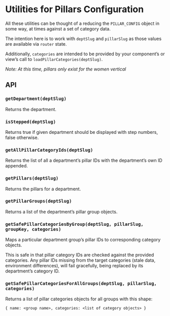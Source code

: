 # Utilities for Pillars Configuration

All these utilities can be thought of a reducing the `PILLAR_CONFIG` object in some way, at times against a set of category data.

The intention here is to work with `deptSlug` and `pillarSlug` as those values are available via `router` state.

Additionally, `categories` are intended to be provided by your component’s or view’s call to `loadPillarCategories(deptSlug)`.

*Note: At this time, pillars only exist for the women vertical*

## API

### `getDepartment(deptSlug)`

Returns the department.

### `isStepped(deptSlug)`

Returns true if given department should be displayed with step numbers, false otherwise.

### `getAllPillarCategoryIds(deptSlug)`

Returns the list of all a department’s pillar IDs with the department’s own ID appended.

### `getPillars(deptSlug)`

Returns the pillars for a department.

### `getPillarGroups(deptSlug)`

Returns a list of the department’s pillar group objects.

### `getSafePillarCategoriesByGroup(deptSlug, pillarSlug, groupKey, categories)`

Maps a particular department group’s pillar IDs to corresponding category objects.

This is safe in that pillar category IDs are checked against the provided categories. Any pillar IDs missing from the target categories (stale data, environment differences), will fail gracefully, being replaced by its department’s category ID.

### `getSafePillarCategoriesForAllGroups(deptSlug, pillarSlug, categories)`

Returns a list of pillar categories objects for all groups with this shape:

  `{ name: <group name>, categories: <list of category objects> }`
